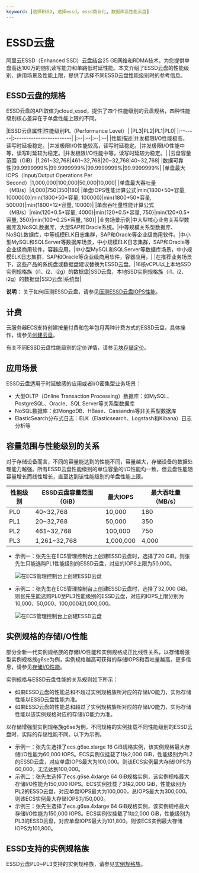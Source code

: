 ```yaml
---
keyword: [选择ESSD, 选择essd, essd商业化, 数据库高性能云盘]
---
```


# ESSD云盘

阿里云ESSD（Enhanced SSD）云盘结合25 GE网络和RDMA技术，为您提供单盘高达100万的随机读写能力和单路低时延性能。本文介绍了ESSD云盘的性能级别、适用场景及性能上限，提供了选择不同ESSD云盘性能级别时的参考信息。

## ESSD云盘的规格

ESSD云盘的API取值为cloud\_essd，提供了四个性能级别的云盘规格，四种性能级别核心差异在于单盘性能上限的不同。

|ESSD云盘属性|性能级别PL（Performance Level）|
|PL3|PL2|PL1|PL0|
|:-------|:------------------------|
|:--|:--|:--|:--|
|性能描述|并发极限I/O性能极高，读写时延极稳定。|并发极限I/O性能较高，读写时延稳定。|并发极限I/O性能中等，读写时延较为稳定。|并发极限I/O性能中等，读写时延较为稳定。|
|云盘容量范围（GiB）|1,261~32,768|461~32,768|20~32,768|40~32,768|
|数据可靠性|99.9999999%|99.9999999%|99.9999999%|99.9999999%|
|单盘最大IOPS（Input/Output Operations Per Second）|1,000,000|100,000|50,000|10,000|
|单盘最大吞吐量（MB/s）|4,000|750|350|180|
|单盘IOPS性能计算公式|min\{1800+50\*容量, 1000000\}|min\{1800+50\*容量, 100000\}|min\{1800+50\*容量, 50000\}|min\{1800+12\*容量, 10000\}|
|单盘吞吐量性能计算公式（MB/s）|min\{120+0.5\*容量, 4000\}|min\{120+0.5\*容量, 750\}|min\{120+0.5\*容量, 350\}|min\{100+0.25\*容量, 180\}|
|业务场景示例|中大型核心业务关系型数据库及NoSQL数据库，大型SAP和Oracle系统。|中等规模关系型数据库、NoSQL数据库，中等规模ELK日志集群，SAP和Oracle等企业级商用软件。|中小型MySQL和SQLServer等数据库场景，中小规模ELK日志集群，SAP和Oracle等企业级商用软件，容器应用。|中小型MySQL和SQLServer等数据库场景，中小规模ELK日志集群，SAP和Oracle等企业级商用软件，容器应用。|
|在推荐业务场景下，这些产品的系统盘或数据盘建议替换为ESSD云盘。|16核vCPU以上本地SSD实例规格族（i1、i2、i2g）的数据盘|SSD云盘，本地SSD实例规格族（i1、i2、i2g）的数据盘|SSD云盘|系统盘|

**说明：** 关于如何压测ESSD云盘，请参见[压测ESSD云盘IOPS性能](/cn.zh-CN/块存储/性能/压测ESSD云盘IOPS性能.md)。

## 计费

云服务器ECS支持创建按量付费和包年包月两种计费方式的ESSD云盘。具体操作，请参见[创建云盘](/cn.zh-CN/块存储/云盘基础操作/创建云盘/创建云盘.md)。

有关不同ESSD云盘性能级别的定价详情，请参见[块存储定价](https://www.aliyun.com/price/product#/disk/detail)。

## 应用场景

ESSD云盘适用于时延敏感的应用或者I/O密集型业务场景：

-   大型OLTP（Online Transaction Processing）数据库：如MySQL、PostgreSQL、Oracle、SQL Server等关系型数据库
-   NoSQL数据库：如MongoDB、HBase、Cassandra等非关系型数据库
-   ElasticSearch分布式日志：ELK（Elasticsearch、Logstash和Kibana）日志分析等

## 容量范围与性能级别的关系

对于存储设备而言，不同的容量能达到的性能不同，容量越大，存储设备的数据处理能力越强。所有ESSD云盘性能级别的单位容量的I/O性能均一致，但云盘性能随容量增长而线性增长，直至达到该性能级别的单盘性能上限。

|性能级别|ESSD云盘容量范围（GiB）|最大IOPS|最大吞吐量（MB/s）|
|----|---------------|------|-----------|
|PL0|40~32,768|10,000|180|
|PL1|20~32,768|50,000|350|
|PL2|461~32,768|100,000|750|
|PL3|1,261~32,768|1,000,000|4,000|

-   示例一：张先生在ECS管理控制台上创建ESSD云盘时，选择了20 GiB。则张先生只能选购PL1性能级别的ESSD云盘，对应的IOPS上限为50,000。

    ![在ECS管理控制台上创建ESSD云盘](https://static-aliyun-doc.oss-accelerate.aliyuncs.com/assets/img/zh-CN/6953359951/p49959.png)

-   示例二：张先生在ECS管理控制台上创建ESSD云盘时，选择了32,000 GiB。则张先生能选购PL0至PL3性能级别的ESSD云盘，对应的IOPS上限分别为10,000、50,000、100,000和1,000,000。

    ![在ECS管理控制台上创建ESSD云盘](https://static-aliyun-doc.oss-accelerate.aliyuncs.com/assets/img/zh-CN/6953359951/p129355.png)


## 实例规格的存储I/O性能

部分全新一代实例规格族的存储I/O性能和实例规格成正比线性关系，以存储增强型实例规格族g6se为例，实例规格越高可获得的存储IOPS和吞吐量越高。更多信息，请参见[存储I/O性能](/cn.zh-CN/块存储/性能/存储I/O性能.md)。

实例规格与ESSD云盘性能的关系规则如下所示：

-   如果ESSD云盘的性能总和不超过实例规格族所对应的存储I/O能力，实际存储性能以ESSD云盘性能为准。
-   如果ESSD云盘的性能总和超过了实例规格族所对应的存储I/O能力，实际存储性能以该实例规格对应的存储I/O能力为准。

以存储增强型实例规格族g6se为例，不同规格的实例挂载不同性能级别的ESSD云盘时，实际的存储性能不同。以下为示例。

-   示例一：张先生选择了ecs.g6se.xlarge 16 GiB规格实例，该实例规格最大存储I/O性能为60,000 IOPS。ECS实例仅挂载了1块2,000 GiB，性能级别为PL2的ESSD云盘，对应单盘IOPS最大为100,000。则该ECS实例最大存储IOPS为60,000，无法达到100,000。
-   示例二：张先生选择了ecs.g6se.4xlarge 64 GiB规格实例，该实例规格最大存储I/O性能为150,000 IOPS。ECS实例挂载了3块2,000 GiB，性能级别为PL2的ESSD云盘，对应单盘IOPS最大为100,000，总IOPS最大为300,000。则该ECS实例最大存储IOPS为150,000。
-   示例三：张先生选择了ecs.g6se.4xlarge 64 GiB规格实例，该实例规格最大存储I/O性能为150,000 IOPS。ECS实例仅挂载了1块2,000 GiB，性能级别为PL3的ESSD云盘，对应单盘IOPS最大为101,800。则该ECS实例最大存储IOPS为101,800。

## ESSD支持的实例规格族

ESSD云盘PL0~PL3支持的实例规格族，请参见[实例规格族](/cn.zh-CN/实例/实例规格族.md)。


